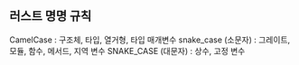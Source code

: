 ## 러스트 명명 규칙
CamelCase : 구조체, 타입, 열거형, 타입 매개변수
snake_case (소문자) : 그레이트, 모듈, 함수, 메서드, 지역 변수
SNAKE_CASE (대문자) : 상수, 고정 변수